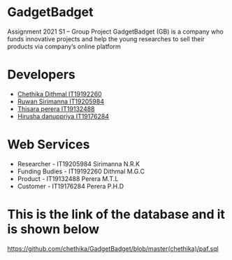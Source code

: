 # GadgetBadget
Assignment 2021 S1 – Group Project
GadgetBadget (GB) is a company who funds innovative projects and help the young researches to sell their products via company’s online platform


# Developers

  - [Chethika Dithmal IT19192260](https://github.com/chethika)
  - [Ruwan Sirimanna IT19205984](https://github.com/ruwan99)
  - [Thisara perera IT19132488](https://github.com/Thisara634)
  - [Hirusha danuppriya IT19176284](https://github.com/HirushaDhanupriya)

# Web Services

- Researcher - IT19205984 Sirimanna N.R.K
- Funding Budies - IT19192260 Dithmal M.G.C
- Product - IT19132488 Perera M.T.L
- Customer - IT19176284 Perera P.H.D

# This is the link of the database and it is shown below
   https://github.com/chethika/GadgetBadget/blob/master(chethika)/paf.sql
